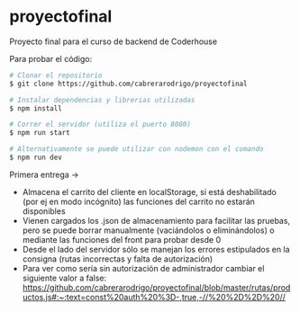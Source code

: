 # proyectofinal
Proyecto final para el curso de backend de Coderhouse

Para probar el código:
```bash
# Clonar el repositorio
$ git clone https://github.com/cabrerarodrigo/proyectofinal

# Instalar dependencias y librerias utilizadas
$ npm install

# Correr el servidor (utiliza el puerto 8080)
$ npm run start

```
```bash
# Alternativamente se puede utilizar con nodemon con el comando
$ npm run dev
```

Primera entrega -> 
- Almacena el carrito del cliente en localStorage, si está deshabilitado (por ej en modo incógnito) las funciones del carrito no estarán disponibles
- Vienen cargados los .json de almacenamiento para facilitar las pruebas, pero se puede borrar manualmente (vaciándolos o eliminándolos) o mediante las funciones del front para probar desde 0
- Desde el lado del servidor sólo se manejan los errores estipulados en la consigna (rutas incorrectas y falta de autorización)
- Para ver como sería sin autorización de administrador cambiar el siguiente valor a false: https://github.com/cabrerarodrigo/proyectofinal/blob/master/rutas/productos.js#:~:text=const%20auth%20%3D-,true,-//%20%2D%2D%20//
